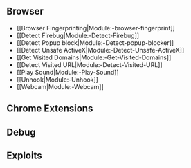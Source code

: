## Browser
* [[Browser Fingerprinting|Module:-browser-fingerprint]]
* [[Detect Firebug|Module:-Detect-Firebug]]
* [[Detect Popup block|Module:-Detect-popup-blocker]]
* [[Detect Unsafe ActiveX|Module:-Detect-Unsafe-ActiveX]]
* [[Get Visited Domains|Module:-Get-Visited-Domains]]
* [[Detect Visited URL|Module:-Detect-Visited-URL]]
* [[Play Sound|Module:-Play-Sound]]
* [[Unhook|Module:-Unhook]]
* [[Webcam|Module:-Webcam]]

## Chrome Extensions

## Debug

## Exploits